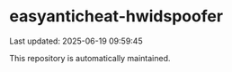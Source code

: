 # easyanticheat-hwidspoofer

Last updated: 2025-06-19 09:59:45

This repository is automatically maintained.
